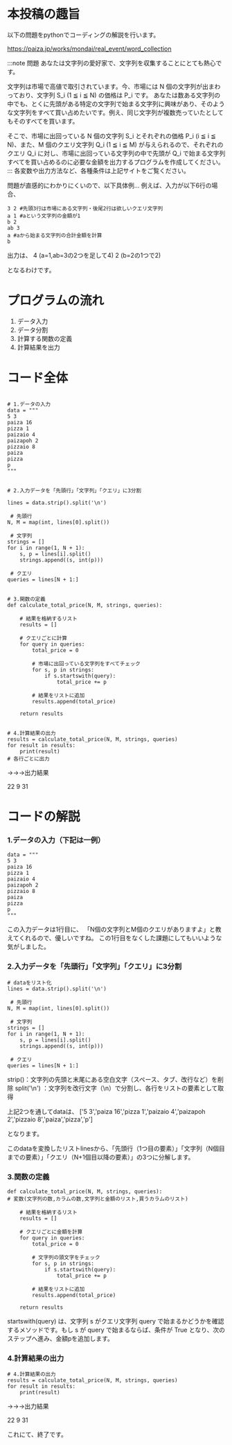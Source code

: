 # 本投稿の趣旨

以下の問題をpythonでコーディングの解説を行います。


https://paiza.jp/works/mondai/real_event/word_collection

:::note 
問題
あなたは文字列の愛好家で、文字列を収集することにとても熱心です。

文字列は市場で高値で取引されています。今、市場には N 個の文字列が出まわっており、文字列 S_i (1 ≦ i ≦ N) の価格は P_i です。 あなたは数ある文字列の中でも、とくに先頭がある特定の文字列で始まる文字列に興味があり、そのような文字列をすべて買い占めたいです。例え、同じ文字列が複数売っていたとしてもそのすべてを買います。

そこで、市場に出回っている N 個の文字列 S_i とそれぞれの価格 P_i (i ≦ i ≦ N)、また、M 個のクエリ文字列 Q_i (1 ≦ i ≦ M) が与えられるので、それぞれのクエリ Q_i に対し、市場に出回っている文字列の中で先頭が Q_i で始まる文字列すべてを買い占めるのに必要な金額を出力するプログラムを作成してください。
:::
各変数や出力方法など、各種条件は上記サイトをご覧ください。


問題が直感的にわかりにくいので、以下具体例…
例えば、入力が以下6行の場合、

```ruby:
3 2 #先頭3行は市場にある文字列・後尾2行は欲しいクエリ文字列
a 1 #aという文字列の金額が1
b 2
ab 3 
a #aから始まる文字列の合計金額を計算
b
```

出力は、
4 (a=1,ab=3の2つを足して4)
2 (b=2の1つで2)

となるわけです。


# プログラムの流れ

1. データ入力
1. データ分割
1. 計算する関数の定義
1. 計算結果を出力


# コード全体

```ruby:

# 1.データの入力
data = """
5 3
paiza 16
pizza 1
paizaio 4
paizapoh 2
pizzaio 8
paiza
pizza
p
"""


# 2.入力データを「先頭行」「文字列」「クエリ」に3分割

lines = data.strip().split('\n')

 # 先頭行
N, M = map(int, lines[0].split())

 # 文字列
strings = []
for i in range(1, N + 1):
    s, p = lines[i].split()
    strings.append((s, int(p)))

 # クエリ
queries = lines[N + 1:]


# 3.関数の定義
def calculate_total_price(N, M, strings, queries):

    # 結果を格納するリスト
    results = []
    
    # クエリごとに計算
    for query in queries:
        total_price = 0
        
        # 市場に出回っている文字列をすべてチェック
        for s, p in strings:
            if s.startswith(query):
                total_price += p
        
        # 結果をリストに追加
        results.append(total_price)
    
    return results


# 4.計算結果の出力
results = calculate_total_price(N, M, strings, queries)
for result in results:
    print(result)
# 各行ごとに出力
```
→→→出力結果

22
9
31



# コードの解説

###  1.データの入力（下記は一例）
```ruby:
data = """
5 3
paiza 16
pizza 1
paizaio 4
paizapoh 2
pizzaio 8
paiza
pizza
p
"""
```
この入力データは1行目に、
「N個の文字列とM個のクエリがありますよ」と教えてくれるので、優しいですね。
この1行目をなくした課題にしてもいいような気がしました。


### 2.入力データを「先頭行」「文字列」「クエリ」に3分割
```ruby:
# dataをリスト化
lines = data.strip().split('\n')

 # 先頭行
N, M = map(int, lines[0].split())

 # 文字列
strings = []
for i in range(1, N + 1):
    s, p = lines[i].split()
    strings.append((s, int(p)))

 # クエリ
queries = lines[N + 1:]
```

strip()：文字列の先頭と末尾にある空白文字（スペース、タブ、改行など）を削除
split('\n') ：文字列を改行文字（\n）で分割し、各行をリストの要素として取得


上記2つを通してdataは、
['5 3','paiza 16','pizza 1','paizaio 4','paizapoh 2','pizzaio 8','paiza','pizza','p']

となります。

このdataを変換したリストlinesから、「先頭行（1つ目の要素）」「文字列（N個目までの要素）」「クエリ（N+1個目以降の要素）」の3つに分解します。


### 3.関数の定義
```ruby:
def calculate_total_price(N, M, strings, queries): 
# 変数(文字列の数,カラムの数,文字列と金額のリスト,買うカラムのリスト)

    # 結果を格納するリスト
    results = []
    
    # クエリごとに金額を計算
    for query in queries:
        total_price = 0
        
        # 文字列の頭文字をチェック
        for s, p in strings:
            if s.startswith(query):
                total_price += p
        
        # 結果をリストに追加
        results.append(total_price)
    
    return results
```
startswith(query) は、文字列 s がクエリ文字列 query で始まるかどうかを確認するメソッドです。もし s が query で始まるならば、条件が True となり、次のステップへ進み、金額pを追加します。


### 4.計算結果の出力
```ruby:
# 4.計算結果の出力
results = calculate_total_price(N, M, strings, queries)
for result in results:
    print(result)
```

→→→出力結果

22
9
31


これにて、終了です。
